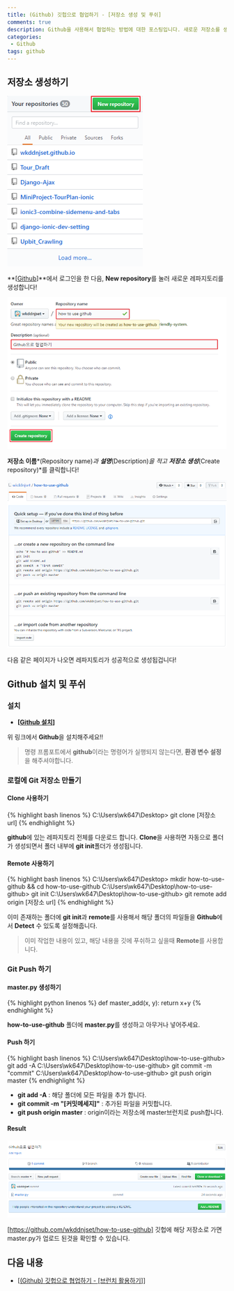 ```yaml
---
title: (Github) 깃헙으로 협업하기 - [저장소 생성 및 푸쉬]
comments: true
description: Github을 사용해서 협업하는 방법에 대한 포스팅입니다. 새로운 저장소를 생성하고 푸쉬를 해봅시다!
categories:
 - Github
tags: github 
---
```


## 저장소 생성하기

![github-01](https://raw.githubusercontent.com/wkddnjset/wkddnjset.github.io/master/_posts/images/2018-02-20/github_01.png)

**[[Github](https://github.com/)]**에서 로그인을 한 다음, **New repository**를 눌러 새로운 레파지토리를 생성합니다!

![github-02](https://raw.githubusercontent.com/wkddnjset/wkddnjset.github.io/master/_posts/images/2018-02-20/github_02.png)

**저장소 이름***(Repository name)*과 **설명***(Description)*을 적고 **저장소 생성***(Create repository)*를 클릭합니다!

![github-03](https://raw.githubusercontent.com/wkddnjset/wkddnjset.github.io/master/_posts/images/2018-02-20/github_03.png)

다음 같은 페이지가 나오면 레파지토리가 성공적으로 생성됩겁니다!

## Github 설치 및 푸쉬

### 설치

- **[[Github 설치](https://git-scm.com/book/ko/v2/%EC%8B%9C%EC%9E%91%ED%95%98%EA%B8%B0-Git-%EC%84%A4%EC%B9%98)]**

위 링크에서  **Github**을 설치해주세요!!

> 명령 프롬포트에서 **github**이라는 명령어가 실행되지 않는다면, **환경 변수 설정**을 해주셔야합니다.

### 로컬에 Git 저장소 만들기

####  Clone 사용하기

{% highlight bash linenos %}
C:\Users\wk647\Desktop> git clone [저장소 url]
{% endhighlight %}

**github**에 있는 레파지토리 전체를 다운로드 합니다. **Clone**을 사용하면 자동으로 폴더가 생성되면서 폴더 내부에 **git init**폴더가 생성됩니다.

####  Remote 사용하기

{% highlight bash linenos %}
C:\Users\wk647\Desktop> mkdir how-to-use-github && cd how-to-use-github
C:\Users\wk647\Desktop\how-to-use-github> git init 
C:\Users\wk647\Desktop\how-to-use-github> git remote add origin [저장소 url]
{% endhighlight %}

이미 존재하는 폴더에 **git init**과 **remote**를 사용해서 해당 폴더의 파일들을 **Github**에서 **Detect** 수 있도록 설정해줍니다.

> 이미 작업한 내용이 있고, 해당 내용을 깃에 푸쉬하고 싶을때 **Remote**를 사용합니다.

### Git Push 하기

####  master.py 생성하기

{% highlight python linenos %}
def master_add(x, y):
    return x+y
{% endhighlight %}

**how-to-use-github** 폴더에 **master.py**를 생성하고 아무거나 넣어주세요.

####  Push 하기

{% highlight bash linenos %}
C:\Users\wk647\Desktop\how-to-use-github> git add -A
C:\Users\wk647\Desktop\how-to-use-github> git commit -m "commit"
C:\Users\wk647\Desktop\how-to-use-github> git push origin master
{% endhighlight %}

- **git add -A** : 해당 폴더에 모든 파일을 추가 합니다.
- **git commit -m "[커밋메세지]"** : 추가된 파일을 커밋합니다.
- **git push origin master** : origin이라는 저장소에 master브런치로 push합니다.

####  Result

![github-04](https://raw.githubusercontent.com/wkddnjset/wkddnjset.github.io/master/_posts/images/2018-02-20/github_04.png)

[https://github.com/wkddnjset/how-to-use-github] 깃헙에 해당 저장소로 가면 master.py가 업로드 된것을 확인할 수 있습니다.

## 다음 내용

- [[(Github) 깃헙으로 협업하기 - [브런치 활용하기]](https://wkddnjset.github.io/github/2018/02/22/(Github)-%EA%B9%83%ED%97%99%EC%9C%BC%EB%A1%9C-%ED%98%91%EC%97%85%ED%95%98%EA%B8%B0-%EB%B8%8C%EB%9F%B0%EC%B9%98-%ED%99%9C%EC%9A%A9%ED%95%98%EA%B8%B0/)]
